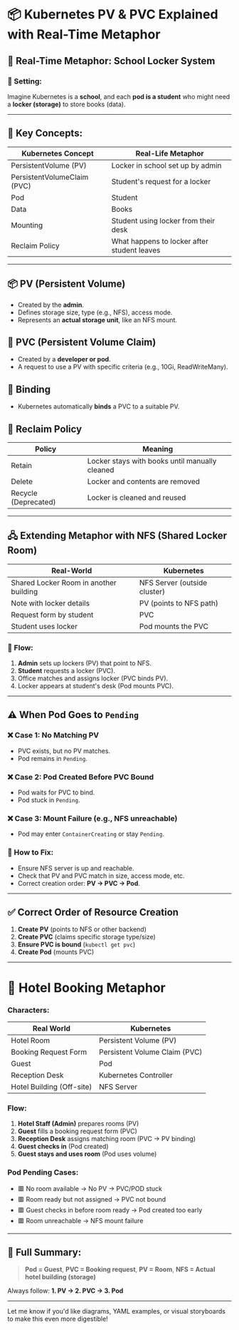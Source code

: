 # 📦 Kubernetes PV & PVC Explained with Real-Time Metaphor

## 🏫 Real-Time Metaphor: School Locker System

### 🎯 Setting:

Imagine Kubernetes is a **school**, and each **pod is a student** who might need a **locker (storage)** to store books (data).

---

## 🔑 Key Concepts:

| Kubernetes Concept          | Real-Life Metaphor                          |
| --------------------------- | ------------------------------------------- |
| PersistentVolume (PV)       | Locker in school set up by admin            |
| PersistentVolumeClaim (PVC) | Student's request for a locker              |
| Pod                         | Student                                     |
| Data                        | Books                                       |
| Mounting                    | Student using locker from their desk        |
| Reclaim Policy              | What happens to locker after student leaves |

---

## 📦 PV (Persistent Volume)

* Created by the **admin**.
* Defines storage size, type (e.g., NFS), access mode.
* Represents an **actual storage unit**, like an NFS mount.

## 📝 PVC (Persistent Volume Claim)

* Created by a **developer or pod**.
* A request to use a PV with specific criteria (e.g., 10Gi, ReadWriteMany).

## 🤝 Binding

* Kubernetes automatically **binds** a PVC to a suitable PV.

## 🔄 Reclaim Policy

| Policy               | Meaning                                        |
| -------------------- | ---------------------------------------------- |
| Retain               | Locker stays with books until manually cleaned |
| Delete               | Locker and contents are removed                |
| Recycle (Deprecated) | Locker is cleaned and reused                   |

---

## 🖧 Extending Metaphor with NFS (Shared Locker Room)

| Real-World                             | Kubernetes                   |
| -------------------------------------- | ---------------------------- |
| Shared Locker Room in another building | NFS Server (outside cluster) |
| Note with locker details               | PV (points to NFS path)      |
| Request form by student                | PVC                          |
| Student uses locker                    | Pod mounts the PVC           |

### 🔁 Flow:

1. **Admin** sets up lockers (PV) that point to NFS.
2. **Student** requests a locker (PVC).
3. Office matches and assigns locker (PVC binds PV).
4. Locker appears at student's desk (Pod mounts PVC).

---

## ⚠️ When Pod Goes to `Pending`

### ❌ Case 1: No Matching PV

* PVC exists, but no PV matches.
* Pod remains in `Pending`.

### ❌ Case 2: Pod Created Before PVC Bound

* Pod waits for PVC to bind.
* Pod stuck in `Pending`.

### ❌ Case 3: Mount Failure (e.g., NFS unreachable)

* Pod may enter `ContainerCreating` or stay `Pending`.

### 🔧 How to Fix:

* Ensure NFS server is up and reachable.
* Check that PV and PVC match in size, access mode, etc.
* Correct creation order: **PV → PVC → Pod**.

---

## ✅ Correct Order of Resource Creation

1. **Create PV** (points to NFS or other backend)
2. **Create PVC** (claims specific storage type/size)
3. **Ensure PVC is bound** (`kubectl get pvc`)
4. **Create Pod** (mounts PVC)

---

# 🏨 Hotel Booking Metaphor

### Characters:

| Real World                | Kubernetes                    |
| ------------------------- | ----------------------------- |
| Hotel Room                | Persistent Volume (PV)        |
| Booking Request Form      | Persistent Volume Claim (PVC) |
| Guest                     | Pod                           |
| Reception Desk            | Kubernetes Controller         |
| Hotel Building (Off-site) | NFS Server                    |

### Flow:

1. **Hotel Staff (Admin)** prepares rooms (PV)
2. **Guest** fills a booking request form (PVC)
3. **Reception Desk** assigns matching room (PVC → PV binding)
4. **Guest checks in** (Pod created)
5. **Guest stays and uses room** (Pod uses volume)

### Pod Pending Cases:

* 🟥 No room available → No PV → PVC/POD stuck
* 🟥 Room ready but not assigned → PVC not bound
* 🟥 Guest checks in before room ready → Pod created too early
* 🟥 Room unreachable → NFS mount failure

---

## 🔁 Full Summary:

> **Pod = Guest**, **PVC = Booking request**, **PV = Room**, **NFS = Actual hotel building (storage)**

Always follow:
**1. PV → 2. PVC → 3. Pod**

---

Let me know if you'd like diagrams, YAML examples, or visual storyboards to make this even more digestible!
